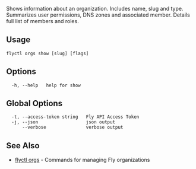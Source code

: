 Shows information about an organization.
Includes name, slug and type. Summarizes user permissions, DNS zones and
associated member. Details full list of members and roles.


## Usage
~~~
flyctl orgs show [slug] [flags]
~~~

## Options

~~~
  -h, --help   help for show
~~~

## Global Options

~~~
  -t, --access-token string   Fly API Access Token
  -j, --json                  json output
      --verbose               verbose output
~~~

## See Also

* [flyctl orgs](/docs/flyctl/orgs/)	 - Commands for managing Fly organizations


